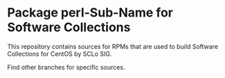# Package perl-Sub-Name for Software Collections

This repository contains sources for RPMs that are used
to build Software Collections for CentOS by SCLo SIG.

Find other branches for specific sources.
